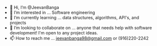 - 👋 Hi, I’m @JeevanBanga
- 👀 I’m interested in ... Software engineering 
- 🌱 I’m currently learning ... data structures, algorithms, API's, and projects
- 💞️ I’m looking to collaborate on ... anyone that needs help with software development! I'm open to any project ideas.
- 📫 How to reach me ... jeevanbanga98@gmail.com or (916)220-2242

<!---
JeevanBanga/JeevanBanga is a ✨ special ✨ repository because its `README.md` (this file) appears on your GitHub profile.
You can click the Preview link to take a look at your changes.
--->
